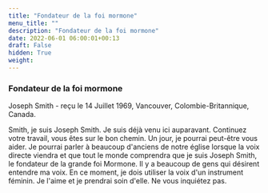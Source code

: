 ```yaml
---
title: "Fondateur de la foi mormone"
menu_title: ""
description: "Fondateur de la foi mormone"
date: 2022-06-01 06:00:01+00:13
draft: False
hidden: True
weight:
---
```

### Fondateur de la foi mormone

Joseph Smith - reçu le 14 Juillet 1969, Vancouver, Colombie-Britannique, Canada.

Smith, je suis Joseph Smith. Je suis déjà venu ici auparavant. Continuez votre travail, vous êtes sur le bon chemin. Un jour, je pourrai peut-être vous aider. Je pourrai parler à beaucoup d'anciens de notre église lorsque la voix directe viendra et que tout le monde comprendra que je suis Joseph Smith, le fondateur de la grande foi Mormone. Il y a beaucoup de gens qui désirent entendre ma voix. En ce moment, je dois utiliser la voix d'un instrument féminin. Je l'aime et je prendrai soin d'elle. Ne vous inquiétez pas.
